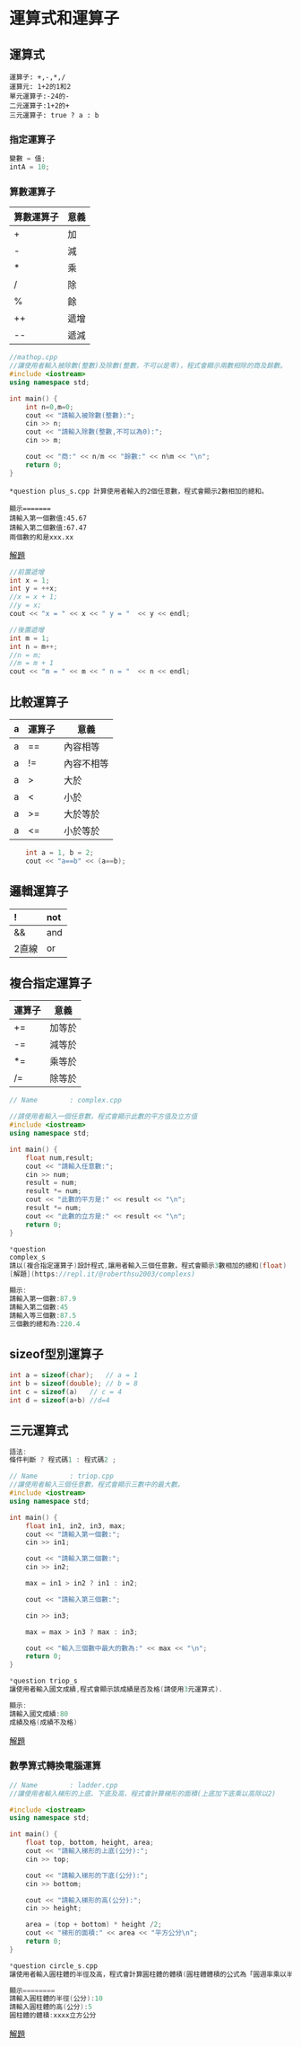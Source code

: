 # 運算式和運算子
## 運算式

```
運算子: +,-,*,/
運算元: 1+2的1和2
單元運算子:-24的-
二元運算子:1+2的+
三元運算子: true ? a : b
```

### 指定運算子
```c++
變數 = 值;
intA = 10;
```

### 算數運算子
算數運算子|意義|
-----|----|
+| 加 |
-| 減 |
*|乘|
/|除|
%|餘|
++|遞增|
--|遞減|



```c++
//mathop.cpp
//讓使用者輸入被除數(整數)及除數(整數，不可以是零)，程式會顯示兩數相除的商及餘數。
#include <iostream>
using namespace std;

int main() {
	int n=0,m=0;
	cout << "請輸入被除數(整數):";
	cin >> n;
	cout << "請輸入除數(整數,不可以為0):";
	cin >> m;

	cout << "商:" << n/m << "餘數:" << n%m << "\n";
	return 0;
}

```

```
*question plus_s.cpp 計算使用者輸入的2個任意數，程式會顯示2數相加的總和。

顯示=======
請輸入第一個數值:45.67
請輸入第二個數值:67.47
兩個數的和是xxx.xx

```
[解題](https://repl.it/@roberthsu2003/pluss)

```c++
//前置遞增
int x = 1;
int y = ++x;
//x = x + 1;
//y = x;
cout << "x = " << x << " y = "  << y << endl;

//後置遞增
int m = 1;
int n = m++;
//n = m;
//m = m + 1
cout << "m = " << m << " n = "  << n << endl;
```

## 比較運算子
a| 運算子 | 意義 
-|---|--- 
a|== | 內容相等 
a|!= | 內容不相等 
a|> | 大於 
a|< | 小於 
a|>= | 大於等於 
a|<= | 小於等於 

```c++
	int a = 1, b = 2;
	cout << "a==b" << (a==b);
```

## 邏輯運算子 
| ! | not |
|:--|:--|
| && | and |
| 2直線 | or |

## 複合指定運算子
 運算子 | 意義 
---|--- 
+= | 加等於 
-= | 減等於 
*= | 乘等於 
/= | 除等於 

```c++
// Name        : complex.cpp

//請使用者輸入一個任意數，程式會顯示此數的平方值及立方值
#include <iostream>
using namespace std;

int main() {
	float num,result;
	cout << "請輸入任意數:";
	cin >> num;
	result = num;
	result *= num;
	cout << "此數的平方是:" << result << "\n";
	result *= num;
	cout << "此數的立方是:" << result << "\n";
	return 0;
}
```

```c++
*question
complex_s
請以(複合指定運算子)設計程式,讓用者輸入三個任意數，程式會顯示3數相加的總和(float)
[解題](https://repl.it/@roberthsu2003/complexs)

顯示:
請輸入第一個數:87.9
請輸入第二個數:45
請輸入等三個數:87.5
三個數的總和為:220.4
```

## sizeof型別運算子
```c++
int a = sizeof(char);   // a = 1
int b = sizeof(double); // b = 8
int c = sizeof(a)	// c = 4
int d = sizeof(a+b) //d=4
```

## 三元運算式
```c++
語法:
條件判斷 ? 程式碼1 : 程式碼2 ;

// Name        : triop.cpp
//讓使用者輸入三個任意數，程式會顯示三數中的最大數。
#include <iostream>
using namespace std;

int main() {
	float in1, in2, in3, max;
	cout << "請輸入第一個數:";
	cin >> in1;

	cout << "請輸入第二個數:";
	cin >> in2;

	max = in1 > in2 ? in1 : in2;

	cout << "請輸入第三個數:";

	cin >> in3;

	max = max > in3 ? max : in3;

	cout << "輸入三個數中最大的數為:" << max << "\n";
	return 0;
}

```

```c++
*question triop_s
讓使用者輸入國文成績,程式會顯示該成績是否及格(請使用3元運算式). 

顯示:
請輸入國文成績:80
成績及格(成績不及格)
```
[解題](https://repl.it/@roberthsu2003/triops)
### 數學算式轉換電腦運算

```c++
// Name        : ladder.cpp
//讓使用者輸入梯形的上底、下底及高，程式會計算梯形的面積(上底加下底乘以高除以2)

#include <iostream>
using namespace std;

int main() {
	float top, bottom, height, area;
	cout << "請輸入梯形的上底(公分):";
	cin >> top;

	cout << "請輸入梯形的下底(公分):";
	cin >> bottom;

	cout << "請輸入梯形的高(公分):";
	cin >> height;

	area = (top + bottom) * height /2;
	cout << "梯形的面積:" << area << "平方公分\n";
	return 0;
}
```

```c++
*question circle_s.cpp
讓使用者輸入圓柱體的半徑及高，程式會計算圓柱體的體積(圓柱體體積的公式為「圓週率乘以半徑平方再乘以高)。

顯示========
請輸入圓柱體的半徑(公分):10
請輸入圓柱體的高(公分):5
圓柱體的體積:xxxx立方公分
```
[解題](https://repl.it/@roberthsu2003/circles)
